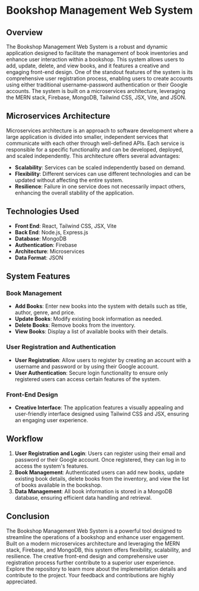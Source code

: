 # Bookshop Management Web System

## Overview

The Bookshop Management Web System is a robust and dynamic application designed to facilitate the management of book inventories and enhance user interaction within a bookshop. This system allows users to add, update, delete, and view books, and it features a creative and engaging front-end design. One of the standout features of the system is its comprehensive user registration process, enabling users to create accounts using either traditional username-password authentication or their Google accounts. The system is built on a microservices architecture, leveraging the MERN stack, Firebase, MongoDB, Tailwind CSS, JSX, Vite, and JSON.

## Microservices Architecture

Microservices architecture is an approach to software development where a large application is divided into smaller, independent services that communicate with each other through well-defined APIs. Each service is responsible for a specific functionality and can be developed, deployed, and scaled independently. This architecture offers several advantages:
- **Scalability**: Services can be scaled independently based on demand.
- **Flexibility**: Different services can use different technologies and can be updated without affecting the entire system.
- **Resilience**: Failure in one service does not necessarily impact others, enhancing the overall stability of the application.

## Technologies Used
- **Front End**: React, Tailwind CSS, JSX, Vite
- **Back End**: Node.js, Express.js
- **Database**: MongoDB
- **Authentication**: Firebase
- **Architecture**: Microservices
- **Data Format**: JSON

## System Features

### Book Management
- **Add Books**: Enter new books into the system with details such as title, author, genre, and price.
- **Update Books**: Modify existing book information as needed.
- **Delete Books**: Remove books from the inventory.
- **View Books**: Display a list of available books with their details.

### User Registration and Authentication
- **User Registration**: Allow users to register by creating an account with a username and password or by using their Google account.
- **User Authentication**: Secure login functionality to ensure only registered users can access certain features of the system.

### Front-End Design
- **Creative Interface**: The application features a visually appealing and user-friendly interface designed using Tailwind CSS and JSX, ensuring an engaging user experience.

## Workflow

1. **User Registration and Login**: Users can register using their email and password or their Google account. Once registered, they can log in to access the system's features.
2. **Book Management**: Authenticated users can add new books, update existing book details, delete books from the inventory, and view the list of books available in the bookshop.
3. **Data Management**: All book information is stored in a MongoDB database, ensuring efficient data handling and retrieval.

## Conclusion

The Bookshop Management Web System is a powerful tool designed to streamline the operations of a bookshop and enhance user engagement. Built on a modern microservices architecture and leveraging the MERN stack, Firebase, and MongoDB, this system offers flexibility, scalability, and resilience. The creative front-end design and comprehensive user registration process further contribute to a superior user experience. Explore the repository to learn more about the implementation details and contribute to the project. Your feedback and contributions are highly appreciated.
